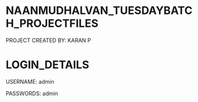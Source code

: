 # NAANMUDHALVAN_TUESDAYBATCH_PROJECTFILES

PROJECT CREATED BY: KARAN P

# LOGIN_DETAILS

USERNAME: admin

PASSWORDS: admin
